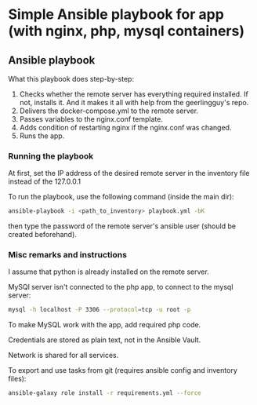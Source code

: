 # Simple Ansible playbook for app (with nginx, php, mysql containers)

## Ansible playbook
What this playbook does step-by-step: 
1. Checks whether the remote server has everything required installed. If not, installs it. And it makes it all with help from the geerlingguy's repo.
1. Delivers the docker-compose.yml to the remote server.
3. Passes variables to the nginx.conf template. 
4. Adds condition of restarting nginx if the nginx.conf was changed. 
5. Runs the app. 

### Running the playbook
At first, set the IP address of the desired remote server in the inventory file instead of the 127.0.0.1

To run the playbook, use the following command (inside the main dir):
```bash
ansible-playbook -i <path_to_inventory> playbook.yml -bK
```
then type the password of the remote server's ansible user (should be created beforehand).


### Misc remarks and instructions

I assume that python is already installed on the remote server. 

MySQl server isn't connected to the php app, to connect to the mysql server:
```bash
mysql -h localhost -P 3306 --protocol=tcp -u root -p
```

To make MySQL work with the app, add required php code. 

Credentials are stored as plain text, not in the Ansible Vault.

Network is shared for all services.

To export and use tasks from git (requires ansible config and inventory files):
```bash
ansible-galaxy role install -r requirements.yml --force
```
